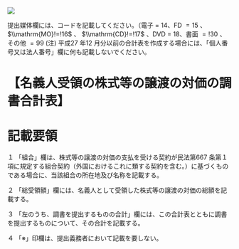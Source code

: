 ![](https://www.nta.go.jp/tmp/8cfc4a4e-d659-4fa9-995c-b5d8ad2e50e0/images/2cdf7938fd841b8cedddb9a543b35b825f08f95c2e57c59c44ad0592980efd2c.jpg)

提出媒体欄には、コードを記載してください。（電子 $=$ 14、FD $=15$ 、 $\\mathrm{MO}!=!16$ 、 $\\mathrm{CD}!=!17$ 、DVD $=$ 18、書面 $=!30$ 、その他 $=99$ (注) 平成27 年12 月分以前の合計表を作成する場合には、「個人番号又は法人番号」欄に何も記載しないでください。

# 【名義人受領の株式等の譲渡の対価の調書合計表】

# 記載要領

１ 「組合」欄は、株式等の譲渡の対価の支払を受ける契約が民法第667 条第１項に規定する組合契約（外国におけるこれに類する契約を含む。）に基づくものである場合に、当該組合の所在地及び名称を記載する。

２ 「総受領額」欄には、名義人として受領した株式等の譲渡の対価の総額を記載する。

３ 「左のうち、調書を提出するものの合計」欄には、この合計表とともに調書を提出するものについて、その合計を記載する。

４ 「※」印欄は、提出義務者において記載を要しない。